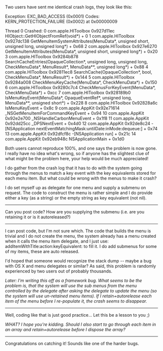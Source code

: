 

Two users have sent me identical crash logs, they look like this:
    
Exception:  EXC_BAD_ACCESS (0x0001)
Codes:      KERN_PROTECTION_FAILURE (0x0002) at 0x00000009

Thread 0 Crashed:
0   com.apple.HIToolbox     	0x927d11ec HIObject::GetHIObjectFromRef(void*) + 0
1   com.apple.HIToolbox     	0x927dc138 GetMenuItemSystemAttributes(MenuData*, unsigned short, unsigned long, unsigned long*) + 0x68
2   com.apple.HIToolbox     	0x927e6270 GetMenuItemAttributes(MenuData*, unsigned short, unsigned long*) + 0x20
3   com.apple.HIToolbox     	0x9284b878 SearchCacheEntries(OpaqueCollection*, unsigned long, unsigned long, CheckMenuData*, MenuResult*, MenuData**, unsigned long*) + 0x88
4   com.apple.HIToolbox     	0x92811ec8 SearchCache(OpaqueCollection*, bool, CheckMenuData*, MenuResult*) + 0x144
5   com.apple.HIToolbox     	0x9284a008 CheckMenuKeyCache(MenuData*, CheckMenuData*) + 0x150
6   com.apple.HIToolbox     	0x9280c7c4 CheckMenusForKeyEvent(MenuData*, CheckMenuData*) + 0xcc
7   com.apple.HIToolbox     	0x928189b0 IsMenuKeyEvent(MenuData*, OpaqueEventRef*, unsigned long, MenuData**, unsigned short*) + 0x228
8   com.apple.HIToolbox     	0x92828a6c IsMenuKeyEvent + 0x8c
9   com.apple.AppKit        	0x92e71614 _NSGetMenuItemForCommandKeyEvent + 0x94
10  com.apple.AppKit        	0x92e2e700 _NSHandleCarbonMenuEvent + 0x1f8
11  com.apple.AppKit        	0x92dd25cc _DPSNextEvent + 0x4d0
12  com.apple.AppKit        	0x92de8c24 -[NSApplication nextEventMatchingMask:untilDate:inMode:dequeue:] + 0x74
13  com.apple.AppKit        	0x92dfcf8c -[NSApplication run] + 0x21c
14  com.apple.AppKit        	0x92eb948c NSApplicationMain + 0x1d0


Both users cannot reproduce 100%, and one says the problem is now gone. I really have no idea what's wrong, so if anyone has the slightest clue of what might be the problem here, your help would be much appreciated!

I do gather from the crash log that it has to do with the system going through the menus to match a key event with the key equivalents stored for each menu item. But what could be wrong with the menus to make it crash?

I do set myself up as delegate for one menu and supply a submenu on request. The code to construct the menu is rather simple and I do provide either a key (as a string) or the empty string as key equivalent (not nil).

----

Can you post code? How are you supplying the submenu (i.e. are you retaining it or is it autoreleased?)

----

I can post code, but I'm not sure which. The code that builds the menu is trivial and I do not create the menu, the system already has a menu created when it calls the menu item delegate, and I just use:     addItemWithTitle:action:keyEquivalent: to fill it. I do add submenus for some of my items, these are auto released.

I'd hoped that someone would recognize the stack dump -- maybe a bug with OS X and menu delegates or similar? As said, this problem is randomly experienced by two users out of probably thousands.

*Later: I'm writing this off as a framework bug. What seems to be the problem is, that the system will use the sub menus from the menu controlled by the delegate *after* asking the delegate to update the menu (so the system will use un-retained menu items). If I retain+autorelease each item of the menu before I re-populate it, the crash seems to disappear.*

----

Well, coding like that is just good practice... Let this be a lesson to you ;)

*WHAT? I hope you're kidding. Should I also start to go through each item in an array and retain+autorelease before I dispose the array?*

----

Congratulations on catching it!  Sounds like one of the harder bugs.
